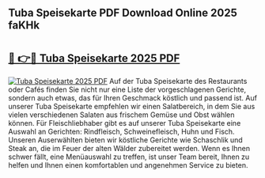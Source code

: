 ## Tuba Speisekarte PDF Download Online 2025 faKHk

# <h2><a href="http://gccb1b.nevu.top/?p=Tuba+Speisekarte">🔗 👉🔴 Tuba Speisekarte 2025 PDF</a></h2>

[![Tuba Speisekarte 2025 PDF](https://i.imgur.com/dBaPXMq.png)](http://gccb1b.nevu.top/?p=Tuba+Speisekarte)
Auf der Tuba Speisekarte des Restaurants oder Cafés finden Sie nicht nur eine Liste der vorgeschlagenen Gerichte, sondern auch etwas, das für Ihren Geschmack köstlich und passend ist. Auf unserer Tuba Speisekarte empfehlen wir einen Salatbereich, in dem Sie aus vielen verschiedenen Salaten aus frischem Gemüse und Obst wählen können. Für Fleischliebhaber gibt es auf unserer Tuba Speisekarte eine Auswahl an Gerichten: Rindfleisch, Schweinefleisch, Huhn und Fisch. Unseren Auserwählten bieten wir köstliche Gerichte wie Schaschlik und Steak an, die im Feuer der alten Wälder zubereitet werden. Wenn es Ihnen schwer fällt, eine Menüauswahl zu treffen, ist unser Team bereit, Ihnen zu helfen und Ihnen einen komfortablen und angenehmen Service zu bieten.
